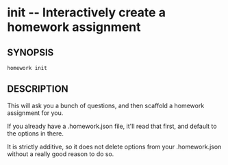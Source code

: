 init -- Interactively create a homework assignment
==================================================

## SYNOPSIS

    homework init

## DESCRIPTION

This will ask you a bunch of questions, and then scaffold a homework assignment for you.

If you already have a .homework.json file, it'll read that first, and default to
the options in there.

It is strictly additive, so it does not delete options from your .homework.json
without a really good reason to do so.
